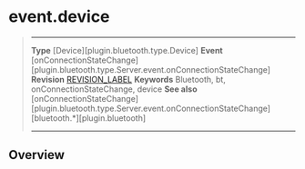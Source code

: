 # event.device

> --------------------- ------------------------------------------------------------------------------------------
> __Type__              [Device][plugin.bluetooth.type.Device]
> __Event__             [onConnectionStateChange][plugin.bluetooth.type.Server.event.onConnectionStateChange]
> __Revision__          [REVISION_LABEL](REVISION_URL)
> __Keywords__          Bluetooth, bt, onConnectionStateChange, device
> __See also__          [onConnectionStateChange][plugin.bluetooth.type.Server.event.onConnectionStateChange]
>						[bluetooth.*][plugin.bluetooth]
> --------------------- ------------------------------------------------------------------------------------------

## Overview